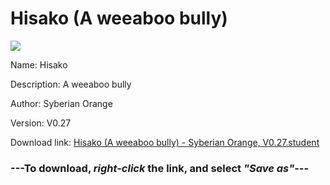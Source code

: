 # Hisako (A weeaboo bully)

<img src = "https://raw.githubusercontent.com/Arbiter1223/Koukou-Gurashi-Custom-Students/master/Students/Files/Hisako%20(A%20weeaboo%20bully).png">

Name: Hisako

Description: A weeaboo bully

Author: Syberian Orange

Version: V0.27

Download link: <a href="https://raw.githubusercontent.com/Arbiter1223/Koukou-Gurashi-Custom-Students/master/Students/Files/Hisako%20(A%20weeaboo%20bully)%20-%20Syberian%20Orange%2C%20V0.27.student">Hisako (A weeaboo bully) - Syberian Orange, V0.27.student</a>

### ---**To download, _right-click_ the link, and select _"Save as"_**---

